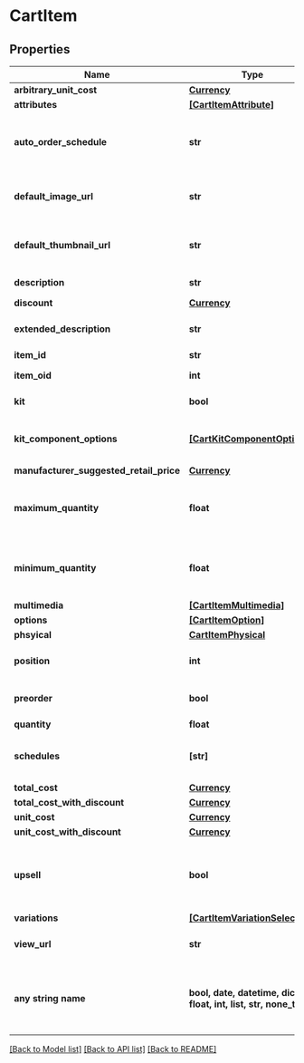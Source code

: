 # CartItem


## Properties
Name | Type | Description | Notes
------------ | ------------- | ------------- | -------------
**arbitrary_unit_cost** | [**Currency**](Currency.md) |  | [optional] 
**attributes** | [**[CartItemAttribute]**](CartItemAttribute.md) | Attributes | [optional] 
**auto_order_schedule** | **str** | Auto order schedule the customer selected | [optional] 
**default_image_url** | **str** | URL to the default multimedia image | [optional] 
**default_thumbnail_url** | **str** | URL to the default multimedia thumbnail | [optional] 
**description** | **str** | Description of the item | [optional] 
**discount** | [**Currency**](Currency.md) |  | [optional] 
**extended_description** | **str** | Extended description of the item | [optional] 
**item_id** | **str** | Item ID | [optional] 
**item_oid** | **int** | Item object identifier | [optional] 
**kit** | **bool** | True if this item is a kit | [optional] 
**kit_component_options** | [**[CartKitComponentOption]**](CartKitComponentOption.md) | Options associated with the kit components | [optional] 
**manufacturer_suggested_retail_price** | [**Currency**](Currency.md) |  | [optional] 
**maximum_quantity** | **float** | Maximum quantity the customer can purchase | [optional] 
**minimum_quantity** | **float** | Minimum quantity the customer can purchase | [optional] 
**multimedia** | [**[CartItemMultimedia]**](CartItemMultimedia.md) | Multimedia | [optional] 
**options** | [**[CartItemOption]**](CartItemOption.md) | Options | [optional] 
**phsyical** | [**CartItemPhysical**](CartItemPhysical.md) |  | [optional] 
**position** | **int** | Position of the item in the cart | [optional] 
**preorder** | **bool** | True if this item is on pre-order | [optional] 
**quantity** | **float** | quantity | [optional] 
**schedules** | **[str]** | Customer selectable auto order schedules | [optional] 
**total_cost** | [**Currency**](Currency.md) |  | [optional] 
**total_cost_with_discount** | [**Currency**](Currency.md) |  | [optional] 
**unit_cost** | [**Currency**](Currency.md) |  | [optional] 
**unit_cost_with_discount** | [**Currency**](Currency.md) |  | [optional] 
**upsell** | **bool** | True if this item was added to the cart as part of an upsell | [optional] 
**variations** | [**[CartItemVariationSelection]**](CartItemVariationSelection.md) | Variations | [optional] 
**view_url** | **str** | URL to view the product on the site | [optional] 
**any string name** | **bool, date, datetime, dict, float, int, list, str, none_type** | any string name can be used but the value must be the correct type | [optional]

[[Back to Model list]](../README.md#documentation-for-models) [[Back to API list]](../README.md#documentation-for-api-endpoints) [[Back to README]](../README.md)


